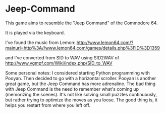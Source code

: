 # Jeep-Command
This game aims to resemble the "Jeep Command" of the Commodore 64. 

It is played via the keyboard.

I've found the music from Lemon: http://www.lemon64.com/?mainurl=http%3A//www.lemon64.com/games/details.php%3FID%3D1359

and I've converted from SID to WAV using SID2WAV of http://www.vgmpf.com/Wiki/index.php/SID_to_WAV

Some personal notes:
I considered starting Python programming with Pooyan. Then decided to go with a horizontal scroller. Pooyan is another great game, but the Jeep Command has more adrenaline. The bad thing with Jeep Command is the need to remember what's coming up (memorizing the scenes). It's not like solving small puzzles continuously, but rather trying to optimize the moves as you loose. The good thing is, it helps you restart from where you left off.
